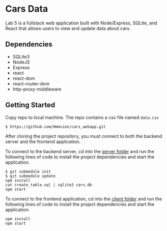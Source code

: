 # Cars Data
 Lab 5 is a fullstack web application built with Node/Express, SQLite, and React that allows users to view and update data about cars.

## Dependencies
* SQLite3
* NodeJS
* Express  
* react
* react-dom
* react-router-dom
* http-proxy-middleware

## Getting Started

Copy repo to local machine. The repo contains a csv file named `data.csv`
```sh
$ https://github.com/Hmmsien/cars_webapp.git
```

After cloning the project repository, you must connect to both the backend server and the frontend application. 

To connect to the backend server, cd into the [server folder](./server/) and run the following lines of code to install the project dependencies and start the application.

```
$ git submodule init
$ git submodule update
npm install
cat create_table.sql | sqlite3 cars.db
npm start
```

To connect to the frontend application, cd into the [client folder](./client/) and run the following lines of code to install the project dependencies and start the application.

```
npm install
npm start
```
